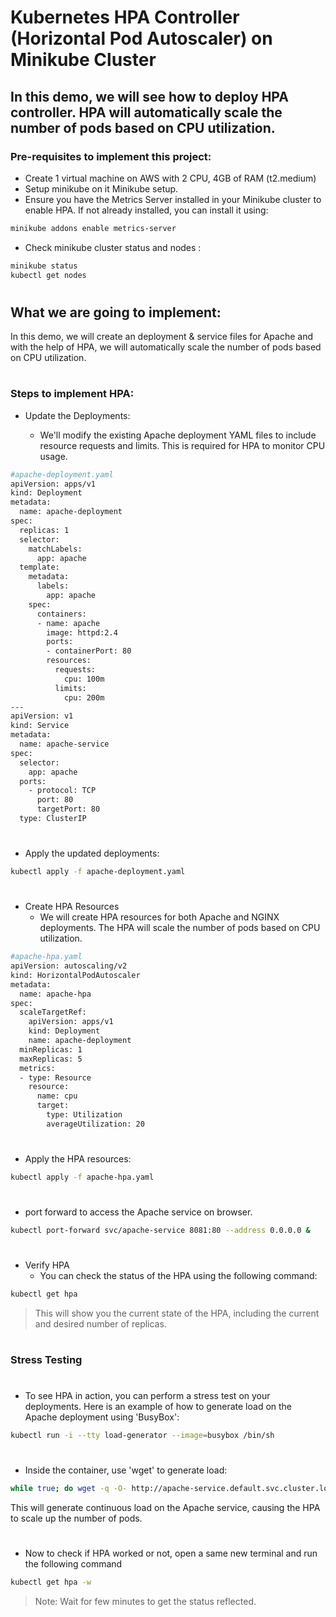 # Kubernetes HPA Controller (Horizontal Pod Autoscaler) on Minikube Cluster

## In this demo, we will see how to deploy HPA controller. HPA will automatically scale the number of pods based on CPU utilization.


### Pre-requisites to implement this project:

- Create 1 virtual machine on AWS with 2 CPU, 4GB of RAM (t2.medium)
- Setup minikube on it Minikube setup.
- Ensure you have the Metrics Server installed in your Minikube cluster to enable HPA. If not already installed, you can install it using:
```bash
minikube addons enable metrics-server
```
- Check minikube cluster status and nodes :
```bash
minikube status
kubectl get nodes
```
#
## What we are going to implement:
In this demo, we will create an deployment & service files for Apache and with the help of HPA, we will automatically scale the number of pods based on CPU utilization.
#
### Steps to implement HPA:

- Update the Deployments:

  - We'll modify the existing Apache deployment YAML files to include resource requests and limits. This is required for HPA to monitor CPU usage.
```bash
#apache-deployment.yaml
apiVersion: apps/v1
kind: Deployment
metadata:
  name: apache-deployment
spec:
  replicas: 1
  selector:
    matchLabels:
      app: apache
  template:
    metadata:
      labels:
        app: apache
    spec:
      containers:
      - name: apache
        image: httpd:2.4
        ports:
        - containerPort: 80
        resources:
          requests:
            cpu: 100m
          limits:
            cpu: 200m
---
apiVersion: v1
kind: Service
metadata:
  name: apache-service
spec:
  selector:
    app: apache
  ports:
    - protocol: TCP
      port: 80
      targetPort: 80
  type: ClusterIP
```
#
- Apply the updated deployments:
```bash
kubectl apply -f apache-deployment.yaml
```
#
- Create HPA Resources
  - We will create HPA resources for both Apache and NGINX deployments. The HPA will scale the number of pods based on CPU utilization.
```bash
#apache-hpa.yaml
apiVersion: autoscaling/v2
kind: HorizontalPodAutoscaler
metadata:
  name: apache-hpa
spec:
  scaleTargetRef:
    apiVersion: apps/v1
    kind: Deployment
    name: apache-deployment
  minReplicas: 1
  maxReplicas: 5
  metrics:
  - type: Resource
    resource:
      name: cpu
      target:
        type: Utilization
        averageUtilization: 20
```
#
- Apply the HPA resources:
```bash
kubectl apply -f apache-hpa.yaml
```
#
- port forward to access the Apache service on browser.
```bash
kubectl port-forward svc/apache-service 8081:80 --address 0.0.0.0 &
```
#
- Verify HPA
  - You can check the status of the HPA using the following command:
```bash
kubectl get hpa
```
> This will show you the current state of the HPA, including the current and desired number of replicas.

#
### Stress Testing
#
- To see HPA in action, you can perform a stress test on your deployments. Here is an example of how to generate load on the Apache deployment using 'BusyBox':
```bash
kubectl run -i --tty load-generator --image=busybox /bin/sh
```
#
- Inside the container, use 'wget' to generate load:
```bash
while true; do wget -q -O- http://apache-service.default.svc.cluster.local; done
```

This will generate continuous load on the Apache service, causing the HPA to scale up the number of pods.

#
- Now to check if HPA worked or not, open a same new terminal and run the following command
```bash
kubectl get hpa -w
```

> Note: Wait for few minutes to get the status reflected.

#
